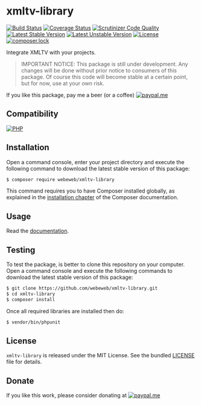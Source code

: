 xmltv-library
=============

[![Build Status](https://img.shields.io/github/workflow/status/webeweb/xmltv-library/build?style=flat-square)](https://github.com/webeweb/xmltv-library/actions)
[![Coverage Status](https://img.shields.io/coveralls/github/webeweb/xmltv-library/master.svg?style=flat-square)](https://coveralls.io/github/webeweb/xmltv-library?branch=master)
[![Scrutinizer Code Quality](https://img.shields.io/scrutinizer/quality/g/webeweb/xmltv-library/master.svg?style=flat-square)](https://scrutinizer-ci.com/g/webeweb/xmltv-library/?branch=master)
[![Latest Stable Version](https://img.shields.io/packagist/v/webeweb/xmltv-library.svg?style=flat-square)](https://packagist.org/packages/webeweb/xmltv-library)
[![Latest Unstable Version](https://img.shields.io/packagist/vpre/webeweb/xmltv-library.svg?style=flat-square)](https://packagist.org/packages/webeweb/xmltv-library)
[![License](https://img.shields.io/packagist/l/webeweb/xmltv-library.svg?style=flat-square)](https://packagist.org/packages/webeweb/xmltv-library)
[![composer.lock](https://img.shields.io/badge/.lock-uncommited-important.svg?style=flat-square)](https://packagist.org/packages/webeweb/xmltv-library)

Integrate XMLTV with your projects.

> IMPORTANT NOTICE: This package is still under development. Any changes will be
> done without prior notice to consumers of this package. Of course this code
> will become stable at a certain point, but for now, use at your own risk.

If you like this package, pay me a beer (or a coffee)
[![paypal.me](https://img.shields.io/badge/paypal.me-webeweb-0070ba.svg?style=flat-square&logo=paypal)](https://www.paypal.me/webeweb)

## Compatibility

[![PHP](https://img.shields.io/packagist/php-v/webeweb/xmltv-library.svg?style=flat-square)](http://php.net)

## Installation

Open a command console, enter your project directory and execute the following
command to download the latest stable version of this package:

```bash
$ composer require webeweb/xmltv-library
```

This command requires you to have Composer installed globally, as explained in
the [installation chapter](https://getcomposer.org/doc/00-intro.md) of the
Composer documentation.

## Usage

Read the [documentation](doc/index.md).

## Testing

To test the package, is better to clone this repository on your computer.
Open a command console and execute the following commands to download the latest
stable version of this package:

```bash
$ git clone https://github.com/webeweb/xmltv-library.git
$ cd xmltv-library
$ composer install
```

Once all required libraries are installed then do:

```bash
$ vendor/bin/phpunit
```

## License

`xmltv-library` is released under the MIT License. See the bundled [LICENSE](LICENSE)
file for details.

## Donate

If you like this work, please consider donating at
[![paypal.me](https://img.shields.io/badge/paypal.me-webeweb-0070ba.svg?style=flat-square&logo=paypal)](https://www.paypal.me/webeweb)
